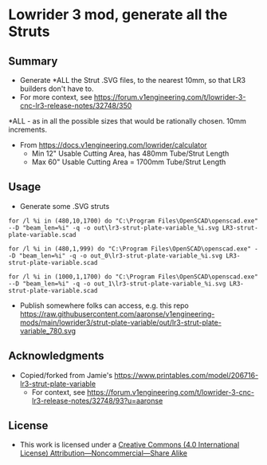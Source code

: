 # Lowrider 3 mod, generate all the Struts

## Summary
- Generate *ALL the Strut .SVG files, to the nearest 10mm, so that LR3 builders don't have to.
- For more context, see https://forum.v1engineering.com/t/lowrider-3-cnc-lr3-release-notes/32748/350

*ALL - as in all the possible sizes that would be rationally chosen.  10mm increments.
- From https://docs.v1engineering.com/lowrider/calculator
  - Min 12" Usable Cutting Area, has 480mm Tube/Strut Length
  - Max 60" Usable Cutting Area = 1700mm Tube/Strut Length 


## Usage
- Generate some .SVG struts
```
for /l %i in (480,10,1700) do "C:\Program Files\OpenSCAD\openscad.exe" --D "beam_len=%i" -q -o out\lr3-strut-plate-variable_%i.svg LR3-strut-plate-variable.scad

for /l %i in (480,1,999) do "C:\Program Files\OpenSCAD\openscad.exe" --D "beam_len=%i" -q -o out_0\lr3-strut-plate-variable_%i.svg LR3-strut-plate-variable.scad

for /l %i in (1000,1,1700) do "C:\Program Files\OpenSCAD\openscad.exe" --D "beam_len=%i" -q -o out_1\lr3-strut-plate-variable_%i.svg LR3-strut-plate-variable.scad
```
- Publish somewhere folks can access, e.g. this repo
    https://raw.githubusercontent.com/aaronse/v1engineering-mods/main/lowrider3/strut-plate-variable/out/lr3-strut-plate-variable_780.svg


## Acknowledgments
- Copied/forked from Jamie's https://www.printables.com/model/206716-lr3-strut-plate-variable
  - For context, see https://forum.v1engineering.com/t/lowrider-3-cnc-lr3-release-notes/32748/93?u=aaronse


## License
- This work is licensed under a [Creative Commons (4.0 International License) Attribution—Noncommercial—Share Alike](http://creativecommons.org/licenses/by-nc-sa/4.0/)